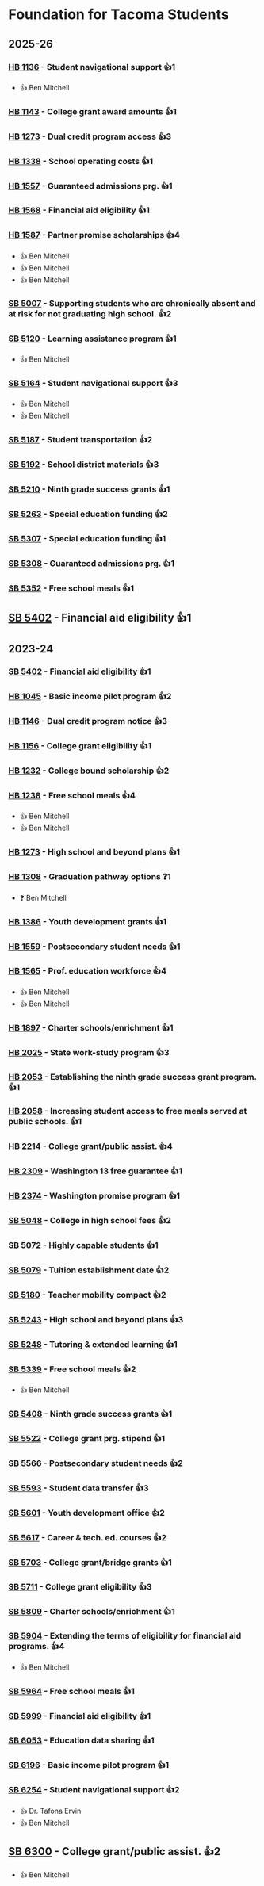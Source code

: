 # Foundation for Tacoma Students
## 2025-26

### [HB 1136](/bill/2025-26/hb/1136/) - Student navigational support 👍1  
* 👍 Ben Mitchell

### [HB 1143](/bill/2025-26/hb/1143/) - College grant award amounts 👍1  

### [HB 1273](/bill/2025-26/hb/1273/) - Dual credit program access 👍3  

### [HB 1338](/bill/2025-26/hb/1338/) - School operating costs 👍1  

### [HB 1557](/bill/2025-26/hb/1557/) - Guaranteed admissions prg. 👍1  

### [HB 1568](/bill/2025-26/hb/1568/) - Financial aid eligibility 👍1  

### [HB 1587](/bill/2025-26/hb/1587/) - Partner promise scholarships 👍4  
* 👍 Ben Mitchell
* 👍 Ben Mitchell
* 👍 Ben Mitchell

### [SB 5007](/bill/2025-26/sb/5007/) - Supporting students who are chronically absent and at risk for not graduating high school. 👍2  

### [SB 5120](/bill/2025-26/sb/5120/) - Learning assistance program 👍1  
* 👍 Ben Mitchell

### [SB 5164](/bill/2025-26/sb/5164/) - Student navigational support 👍3  
* 👍 Ben Mitchell
* 👍 Ben Mitchell

### [SB 5187](/bill/2025-26/sb/5187/) - Student transportation 👍2  

### [SB 5192](/bill/2025-26/sb/5192/) - School district materials 👍3  

### [SB 5210](/bill/2025-26/sb/5210/) - Ninth grade success grants 👍1  

### [SB 5263](/bill/2025-26/sb/5263/) - Special education funding 👍2  

### [SB 5307](/bill/2025-26/sb/5307/) - Special education funding 👍1  

### [SB 5308](/bill/2025-26/sb/5308/) - Guaranteed admissions prg. 👍1  

### [SB 5352](/bill/2025-26/sb/5352/) - Free school meals 👍1  

## [SB 5402](/bill/2025-26/sb/5402/) - Financial aid eligibility 👍1  

## 2023-24

### [SB 5402](/bill/2023-24/sb/5402/) - Financial aid eligibility 👍1  

### [HB 1045](/bill/2023-24/hb/1045/) - Basic income pilot program 👍2  

### [HB 1146](/bill/2023-24/hb/1146/) - Dual credit program notice 👍3  

### [HB 1156](/bill/2023-24/hb/1156/) - College grant eligibility 👍1  

### [HB 1232](/bill/2023-24/hb/1232/) - College bound scholarship 👍2  

### [HB 1238](/bill/2023-24/hb/1238/) - Free school meals 👍4  
* 👍 Ben Mitchell
* 👍 Ben Mitchell

### [HB 1273](/bill/2023-24/hb/1273/) - High school and beyond plans 👍1  

### [HB 1308](/bill/2023-24/hb/1308/) - Graduation pathway options   ❓1
* ❓ Ben Mitchell

### [HB 1386](/bill/2023-24/hb/1386/) - Youth development grants 👍1  

### [HB 1559](/bill/2023-24/hb/1559/) - Postsecondary student needs 👍1  

### [HB 1565](/bill/2023-24/hb/1565/) - Prof. education workforce 👍4  
* 👍 Ben Mitchell
* 👍 Ben Mitchell

### [HB 1897](/bill/2023-24/hb/1897/) - Charter schools/enrichment 👍1  

### [HB 2025](/bill/2023-24/hb/2025/) - State work-study program 👍3  

### [HB 2053](/bill/2023-24/hb/2053/) - Establishing the ninth grade success grant program. 👍1  

### [HB 2058](/bill/2023-24/hb/2058/) - Increasing student access to free meals served at public schools. 👍1  

### [HB 2214](/bill/2023-24/hb/2214/) - College grant/public assist. 👍4  

### [HB 2309](/bill/2023-24/hb/2309/) - Washington 13 free guarantee 👍1  

### [HB 2374](/bill/2023-24/hb/2374/) - Washington promise program 👍1  

### [SB 5048](/bill/2023-24/sb/5048/) - College in high school fees 👍2  

### [SB 5072](/bill/2023-24/sb/5072/) - Highly capable students 👍1  

### [SB 5079](/bill/2023-24/sb/5079/) - Tuition establishment date 👍2  

### [SB 5180](/bill/2023-24/sb/5180/) - Teacher mobility compact 👍2  

### [SB 5243](/bill/2023-24/sb/5243/) - High school and beyond plans 👍3  

### [SB 5248](/bill/2023-24/sb/5248/) - Tutoring & extended learning 👍1  

### [SB 5339](/bill/2023-24/sb/5339/) - Free school meals 👍2  
* 👍 Ben Mitchell

### [SB 5408](/bill/2023-24/sb/5408/) - Ninth grade success grants 👍1  

### [SB 5522](/bill/2023-24/sb/5522/) - College grant prg. stipend 👍1  

### [SB 5566](/bill/2023-24/sb/5566/) - Postsecondary student needs 👍2  

### [SB 5593](/bill/2023-24/sb/5593/) - Student data transfer 👍3  

### [SB 5601](/bill/2023-24/sb/5601/) - Youth development office 👍2  

### [SB 5617](/bill/2023-24/sb/5617/) - Career & tech. ed. courses 👍2  

### [SB 5703](/bill/2023-24/sb/5703/) - College grant/bridge grants 👍1  

### [SB 5711](/bill/2023-24/sb/5711/) - College grant eligibility 👍3  

### [SB 5809](/bill/2023-24/sb/5809/) - Charter schools/enrichment 👍1  

### [SB 5904](/bill/2023-24/sb/5904/) - Extending the terms of eligibility for financial aid programs. 👍4  
* 👍 Ben Mitchell

### [SB 5964](/bill/2023-24/sb/5964/) - Free school meals 👍1  

### [SB 5999](/bill/2023-24/sb/5999/) - Financial aid eligibility 👍1  

### [SB 6053](/bill/2023-24/sb/6053/) - Education data sharing 👍1  

### [SB 6196](/bill/2023-24/sb/6196/) - Basic income pilot program 👍1  

### [SB 6254](/bill/2023-24/sb/6254/) - Student navigational support 👍2  
* 👍 Dr. Tafona Ervin
* 👍 Ben Mitchell

## [SB 6300](/bill/2023-24/sb/6300/) - College grant/public assist. 👍2  
* 👍 Ben Mitchell
